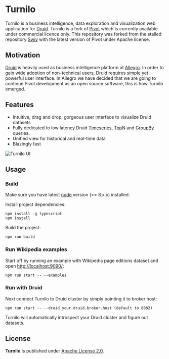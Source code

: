 # Turnilo

Turnilo is a business intelligence, data exploration and visualization web application for [Druid](http://druid.io/).
Turnilo is a fork of [Pivot](https://github.com/implydata/pivot) which is currently available under commercial licence only.
This repository was forked from the stalled repository [Swiv](https://github.com/yahoo/swiv) 
with the latest version of Pivot under Apache license.

## Motivation

[Druid](https://github.com/druid-io/druid) is heavily used as business intelligence platform at [Allegro](https://allegro.tech/).
In order to gain wide adoption of non-technical users, Druid requires simple yet powerful user interface.
In Allegro we have decided that we are going to continue Pivot development as an open source software,
this is how Turnilo emerged.


## Features

* Intuitive, drag and drop, gorgeous user interface to visualize Druid datasets
* Fully dedicated to low latency Druid 
[Timeseries](http://druid.io/docs/latest/querying/timeseriesquery.html), 
[TopN](http://druid.io/docs/latest/querying/topnquery.html) and 
[GroupBy](http://druid.io/docs/latest/querying/groupbyquery.html) queries.
* Unified view for historical and real-time data
* Blazingly fast

![Turnilo UI](https://github.com/allegro/turnilo/raw/master/docs/images/drag-and-drop.gif)

## Usage

### Build

Make sure you have latest [node](https://nodejs.org/) version (>= 8.x.x) installed.

Install project dependencies:

```
npm install -g typescript
npm install
```

Build the project:

```
npm run build
```

### Run Wikipedia examples

Start off by running an example with Wikipedia page editions dataset and open [http://localhost:9090/](http://localhost:9090/):

```
npm run start -- --examples
```

### Run with Druid

Next connect Turnilo to Druid cluster by simply pointing it to broker host:

```
npm run start -- --druid your.druid.broker.host (default to 8082)
```

Turnilo will automatically introspect your Druid cluster and figure out datasets.

## License

**Turnilo** is published under [Apache License 2.0](http://www.apache.org/licenses/LICENSE-2.0).
